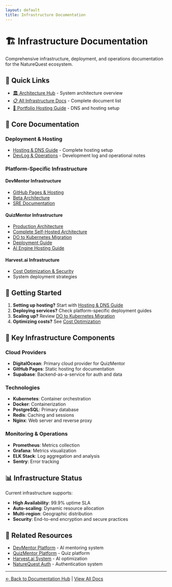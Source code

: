 ```yaml
---
layout: default
title: Infrastructure Documentation
---
```


# 🏗️ Infrastructure Documentation

Comprehensive infrastructure, deployment, and operations documentation for the NatureQuest ecosystem.

## 🎯 Quick Links

- [🏛️ Architecture Hub](/architecture/) - System architecture overview
- [📋 All Infrastructure Docs](/all-docs/#infrastructure) - Complete document list
- [🔧 Portfolio Hosting Guide](/_portfolio/hosting-dns-guide) - DNS and hosting setup

## 📑 Core Documentation

### Deployment & Hosting
- [Hosting & DNS Guide](/_portfolio/hosting-dns-guide) - Complete hosting setup
- [DevLog & Operations](/_portfolio/devlog) - Development log and operational notes

### Platform-Specific Infrastructure

#### DevMentor Infrastructure
- [GitHub Pages & Hosting](/_devmentor/GITHUB_PAGES_AND_HOSTING)
- [Beta Architecture](/_devmentor/BETA_ARCHITECTURE_AND_HYBRID_SETUP)
- [SRE Documentation](/_devmentor/SRE_AND_SERVICE_DOCUMENTATION)

#### QuizMentor Infrastructure
- [Production Architecture](/_quizmentor/PRODUCTION_ARCHITECTURE)
- [Complete Self-Hosted Architecture](/_quizmentor/COMPLETE_SELF_HOSTED_ARCHITECTURE)
- [DO to Kubernetes Migration](/_quizmentor/DO_TO_KUBERNETES_MIGRATION_STRATEGY)
- [Deployment Guide](/_quizmentor/DEPLOYMENT_GUIDE)
- [AI Engine Hosting Guide](/_quizmentor/AI_ENGINE_HOSTING_GUIDE)

#### Harvest.ai Infrastructure
- [Cost Optimization & Security](/_harvest/COST_OPTIMIZATION_SECURITY)
- System deployment strategies

## 🚀 Getting Started

1. **Setting up hosting?** Start with [Hosting & DNS Guide](/_portfolio/hosting-dns-guide)
2. **Deploying services?** Check platform-specific deployment guides
3. **Scaling up?** Review [DO to Kubernetes Migration](/_quizmentor/DO_TO_KUBERNETES_MIGRATION_STRATEGY)
4. **Optimizing costs?** See [Cost Optimization](/_harvest/COST_OPTIMIZATION_SECURITY)

## 🔑 Key Infrastructure Components

### Cloud Providers
- **DigitalOcean**: Primary cloud provider for QuizMentor
- **GitHub Pages**: Static hosting for documentation
- **Supabase**: Backend-as-a-service for auth and data

### Technologies
- **Kubernetes**: Container orchestration
- **Docker**: Containerization
- **PostgreSQL**: Primary database
- **Redis**: Caching and sessions
- **Nginx**: Web server and reverse proxy

### Monitoring & Operations
- **Prometheus**: Metrics collection
- **Grafana**: Metrics visualization
- **ELK Stack**: Log aggregation and analysis
- **Sentry**: Error tracking

## 📊 Infrastructure Status

Current infrastructure supports:
- **High Availability**: 99.9% uptime SLA
- **Auto-scaling**: Dynamic resource allocation
- **Multi-region**: Geographic distribution
- **Security**: End-to-end encryption and secure practices

## 🔗 Related Resources

- [DevMentor Platform](/devmentor/) - AI mentoring system
- [QuizMentor Platform](/quizmentor/) - Quiz platform
- [Harvest.ai System](/harvest/) - AI optimization
- [NatureQuest Auth](/naturequest-auth/) - Authentication system

---

[← Back to Documentation Hub](/) | [View All Docs](/all-docs/)
